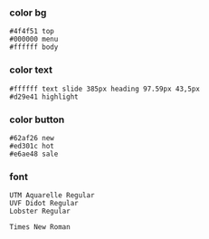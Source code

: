### color bg
    #4f4f51 top
    #000000 menu
    #ffffff body
### color text
    #ffffff text slide 385px heading 97.59px 43,5px 
    #d29e41 highlight

### color button
    #62af26 new
    #ed301c hot
    #e6ae48 sale

### font
    UTM Aquarelle Regular
    UVF Didot Regular
    Lobster Regular

    Times New Roman

